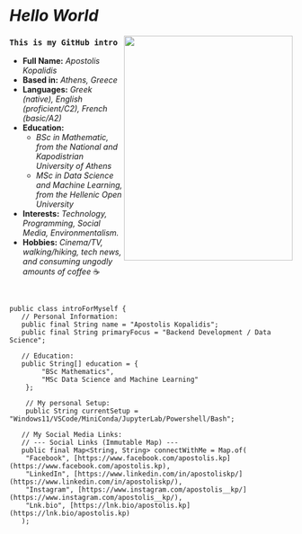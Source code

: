# _Hello World_

<img src="https://github.com/user-attachments/assets/6a499b70-5cb5-4971-ae0e-bdb5ee067c27" height="400" width="300" align="right" />

### `This is my GitHub intro`

- __Full Name:__ _Apostolis Kopalidis_
- __Based in:__ _Athens, Greece_
- __Languages:__ _Greek (native), English (proficient/C2), French (basic/A2)_
- __Education:__
    * _BSc in Mathematic, from the National and Kapodistrian University of Athens_
    * _MSc in Data Science and Machine Learning, from the Hellenic Open University_
- __Interests:__ _Technology, Programming, Social Media, Environmentalism._
- __Hobbies:__ _Cinema/TV, walking/hiking, tech news, and consuming ungodly amounts of coffee_ ☕
<br>

```
public class introForMyself {
   // Personal Information:
   public final String name = "Apostolis Kopalidis";
   public final String primaryFocus = "Backend Development / Data Science";

   // Education:
   public String[] education = {
        "BSc Mathematics",
        "MSc Data Science and Machine Learning"
    };

    // My personal Setup:
    public String currentSetup = "Windows11/VSCode/MiniConda/JupyterLab/Powershell/Bash";

   // My Social Media Links:
   // --- Social Links (Immutable Map) ---
   public final Map<String, String> connectWithMe = Map.of(
    "Facebook", [https://www.facebook.com/apostolis.kp](https://www.facebook.com/apostolis.kp),
    "LinkedIn", [https://www.linkedin.com/in/apostoliskp/](https://www.linkedin.com/in/apostoliskp/),
    "Instagram", [https://www.instagram.com/apostolis__kp/](https://www.instagram.com/apostolis__kp/),
    "Lnk.bio", [https://lnk.bio/apostolis.kp](https://lnk.bio/apostolis.kp)
   );
```
